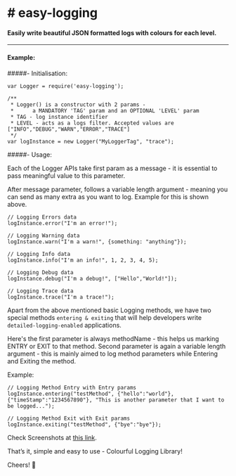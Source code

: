 # # easy-logging

#### Easily write beautiful JSON formatted logs with colours for each level. 

- - - -

#### Example:

#####- Initialisation:

```
var Logger = require('easy-logging');

/**
 * Logger() is a constructor with 2 params - 
 * 		a MANDATORY 'TAG' param and an OPTIONAL 'LEVEL' param
 * TAG - log instance identifier
 * LEVEL - acts as a logs filter. Accepted values are ["INFO","DEBUG","WARN","ERROR","TRACE"]
 */
var logInstance = new Logger("MyLoggerTag", "trace");

```

#####- Usage:

Each of the Logger APIs take first param as a message - it is essential to pass meaningful value to this parameter.

After message parameter, follows a variable length argument - meaning you can send as many extra as you want to log. Example for this is shown above.

```
// Logging Errors data
logInstance.error("I'm an error!");

// Logging Warning data
logInstance.warn("I'm a warn!", {something: "anything"});

// Logging Info data
logInstance.info("I'm an info!", 1, 2, 3, 4, 5);

// Logging Debug data
logInstance.debug("I'm a debug!", ["Hello","World!"]);

// Logging Trace data
logInstance.trace("I'm a trace!");
```

Apart from the above mentioned basic Logging methods, we have two special methods `entering & exiting` that will help developers write `detailed-logging-enabled` applications.

Here's the first parameter is always methodName - this helps us marking ENTRY or EXIT to that method. Second parameter is again a variable length argument - this is mainly aimed to log method parameters while Entering and Exiting the method.

Example:

```
// Logging Method Entry with Entry params
logInstance.entering("testMethod", {"hello":"world"}, {"timeStamp":"1234567890"}, "This is another parameter that I want to be logged...");

// Logging Method Exit with Exit params
logInstance.exiting("testMethod", {"bye":"bye"});

```

Check Screenshots at [this link](https://gitlab.com/yashsoni/easy-logging/blob/master/README.md#screenshots).

That’s it, simple and easy to use - Colourful Logging Library!

Cheers! 🍻